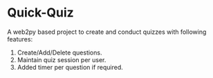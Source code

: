 # Quick-Quiz
A web2py based project to create and conduct quizzes with following features:
1. Create/Add/Delete questions.
2. Maintain quiz session per user.
3. Added timer per question if required.
